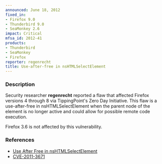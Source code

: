 ```yaml
---
announced: June 18, 2012
fixed_in:
- Firefox 9.0
- Thunderbird 9.0
- SeaMonkey 2.6
impact: Critical
mfsa_id: 2012-41
products:
- Thunderbird
- SeaMonkey
- Firefox
reporter: regenrecht
title: Use-after-free in nsHTMLSelectElement
---
```


<h3>Description</h3>

<p>Security researcher <strong>regenrecht</strong> reported a flaw that affected Firefox versions 4 through 8 via TippingPoint's Zero Day Initiative. This flaw is a use-after-free in nsHTMLSelectElement when the parent node of the element is no longer active and could allow for possible remote code execution.
</p>

<p class="note">Firefox 3.6 is not affected by this vulnerability.
</p>

<h3>References</h3>

<ul>
  <li><a href="https://bugzilla.mozilla.org/show_bug.cgi?id=739343">
      Use After Free in nsHTMLSelectElement</a></li>
  <li><a href="http://cve.mitre.org/cgi-bin/cvename.cgi?name=CVE-2011-3671" class="ex-ref">CVE-2011-3671</a></li>
</ul>



